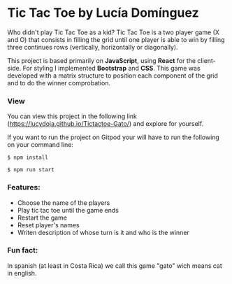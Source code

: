 # Tic Tac Toe by Lucía Domínguez

Who didn't play Tic Tac Toe as a kid? 
Tic Tac Toe is a two player game (X and O) that consists in filling the grid until one player is able to win by filling three continues rows (vertically, horizontally or diagonally). 

This project is based primarily on **JavaScript**, using **React** for the client-side. For styling I implemented **Bootstrap** and **CSS**. This game was developed with a matrix structure to position each component of the grid and to do the winner comprobation. 


### View
You can view this project in the following  link (https://lucydoja.github.io/Tictactoe-Gato/) and explore for yourself. 

If you want to run the project on Gitpod your will have to run the following on your command line:
```
$ npm install
```
```
$ npm run start
```

### Features:
* Choose the name of the players
* Play tic tac toe until the game ends
* Restart the game
* Reset player's names 
* Writen description of whose turn is it and who is the winner

### Fun fact:
In spanish (at least in Costa Rica) we call this game "gato" wich means cat in english.

